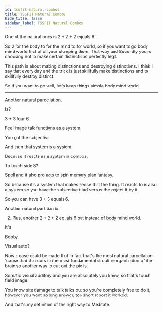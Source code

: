 ```yaml
---
id: tssfit-natural-combos
title: TSSFIT Natural Combos
hide_title: false
sidebar_label: TSSFIT Natural Combos
---
```



One of the natural ones is 2 + 2 + 2 equals 6.

So 2 for the body to for the mind to for world, so if you want to go body mind world first of all your clumping them. That way and Secondly you're choosing not to make certain distinctions perfectly legit.

This path is about making distinctions and destroying distinctions. I think I say that every day and the trick is just skillfully make distinctions and to skillfully destroy distinct.

So if you want to go well, let's keep things simple body mind world.

****

Another natural parcellation.

Is?

3 + 3 four 6.

Feel image talk functions as a system.

You got the subjective.

And then that system is a system.

Because it reacts as a system in combos.

To touch side S?

Spell and it also pro acts to spin memory plan fantasy.

So because it's a system that makes sense that the thing. It reacts to is also a system so you have the subjective triad versus the object it try it.

So you can have 3 + 3 equals 6.

Another natural partition is.

2. Plus, another 2 + 2 + 2 equals 6 but instead of body mind world.

It's

Bobby.

Visual auto?

Now a case could be made that in fact that's the most natural parcellation 'cause that that cuts to the most fundamental circuit reorganization of the brain so another way to cut out the pie is.

Somatic visual auditory and you are absolutely you know, so that's touch field image.

You know site damage to talk talks out so you're completely free to do it, however you want so long answer, too short report it worked.

And that's my definition of the right way to Meditate.

